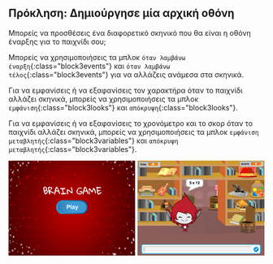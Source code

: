 ## Πρόκληση: Δημιούργησε μία αρχική οθόνη

Μπορείς να προσθέσεις ένα διαφορετικό σκηνικό που θα είναι η οθόνη έναρξης για το παιχνίδι σου;

Μπορείς να χρησιμοποιήσεις τα μπλοκ `όταν λαμβάνω έναρξη`{:class="block3events"} και `όταν λαμβάνω τέλος`{:class="block3events"} για να αλλάζεις ανάμεσα στα σκηνικά.

Για να εμφανίσεις ή να εξαφανίσεις τον χαρακτήρα όταν το παιχνίδι αλλάζει σκηνικά, μπορείς να χρησιμοποιήσεις τα μπλοκ `εμφάνιση`{:class="block3looks"} και `απόκρυψη`{:class="block3looks"}.

Για να εμφανίσεις ή να εξαφανίσεις το χρονόμετρο και το σκορ όταν το παιχνίδι αλλάζει σκηνικά, μπορείς να χρησιμοποιήσεις τα μπλοκ `εμφάνιση μεταβλητής`{:class="block3variables"} και `απόκρυψη μεταβλητής`{:class="block3variables"}.

![Οθόνη έναρξης](images/brain-startscreen.png)